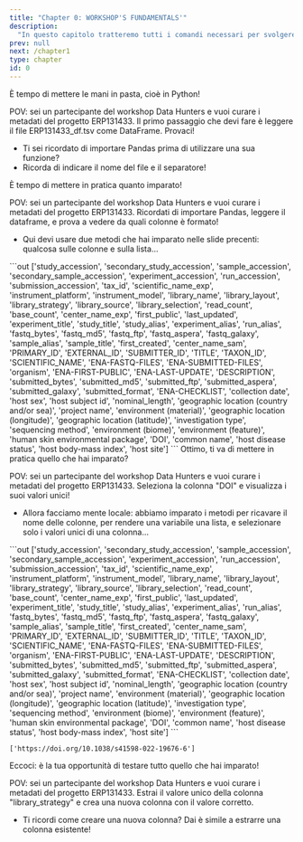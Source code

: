 ```yaml
---
title: "Chapter 0: WORKSHOP'S FUNDAMENTALS'"
description:
  "In questo capitolo tratteremo tutti i comandi necessari per svolgere gli step del workshop"
prev: null
next: /chapter1
type: chapter
id: 0
---
```


<exercise id="1" title="PANDAS" type="slides">
<slides source="chapter0_01_pandas">
</slides>
</exercise>


<exercise id="2" title="DATAFRAME" type="slides">
<slides source="chapter0_02_dataframe">
</slides>
</exercise>


<exercise id="3" title="HANDS ON DATAFRAME">
È tempo di mettere le mani in pasta, cioè in Python!

POV: sei un partecipante del workshop Data Hunters e vuoi curare i metadati del progetto ERP131433. Il primo passaggio che devi fare è leggere il file ERP131433_df.tsv come DataFrame. Provaci!
<codeblock id="00_03">

* Ti sei ricordato di importare Pandas prima di utilizzare una sua funzione?
* Ricorda di indicare il nome del file e il separatore!
</codeblock>
</exercise>


<exercise id="4" title="DATAFRAME MANIPULATION" type="slides">
<slides source="chapter0_04_dataframe-columns">
</slides>
</exercise>


<exercise id="5" title="HANDS ON DATAFRAME">
È tempo di mettere in pratica quanto imparato!

POV: sei un partecipante del workshop Data Hunters e vuoi curare i metadati del progetto ERP131433. Ricordati di importare Pandas, leggere il dataframe, e prova a vedere da quali colonne è formato!
<codeblock id="00_05">

* Qui devi usare due metodi che hai imparato nelle slide precenti: qualcosa sulle colonne e sulla lista...
</codeblock>
```out
['study_accession', 'secondary_study_accession', 'sample_accession', 'secondary_sample_accession', 'experiment_accession', 'run_accession', 'submission_accession', 'tax_id', 'scientific_name_exp', 'instrument_platform', 'instrument_model', 'library_name', 'library_layout', 'library_strategy', 'library_source', 'library_selection', 'read_count', 'base_count', 'center_name_exp', 'first_public', 'last_updated', 'experiment_title', 'study_title', 'study_alias', 'experiment_alias', 'run_alias', 'fastq_bytes', 'fastq_md5', 'fastq_ftp', 'fastq_aspera', 'fastq_galaxy', 'sample_alias', 'sample_title', 'first_created', 'center_name_sam', 'PRIMARY_ID', 'EXTERNAL_ID', 'SUBMITTER_ID', 'TITLE', 'TAXON_ID', 'SCIENTIFIC_NAME', 'ENA-FASTQ-FILES', 'ENA-SUBMITTED-FILES', 'organism', 'ENA-FIRST-PUBLIC', 'ENA-LAST-UPDATE', 'DESCRIPTION', 'submitted_bytes', 'submitted_md5', 'submitted_ftp', 'submitted_aspera', 'submitted_galaxy', 'submitted_format', 'ENA-CHECKLIST', 'collection date', 'host sex', 'host subject id', 'nominal_length', 'geographic location (country and/or sea)', 'project name', 'environment (material)', 'geographic location (longitude)', 'geographic location (latitude)', 'investigation type', 'sequencing method', 'environment (biome)', 'environment (feature)', 'human skin environmental package', 'DOI', 'common name', 'host disease status', 'host body-mass index', 'host site']
```
</exercise>


<exercise id="6" title="DATAFRAME MANIPULATION" type="slides">
<slides source="chapter0_06_dataframe-columns-extraction">
</slides>
</exercise>


<exercise id="7" title="HANDS ON DATAFRAME">
Ottimo, ti va di mettere in pratica quello che hai imparato?

POV: sei un partecipante del workshop Data Hunters e vuoi curare i metadati del progetto ERP131433. Seleziona la colonna "DOI" e visualizza i suoi valori unici!
<codeblock id="00_07">

* Allora facciamo mente locale: abbiamo imparato i metodi per ricavare il nome delle colonne, per rendere una variabile una lista, e selezionare solo i valori unici di una colonna...
</codeblock>
```out
['study_accession', 'secondary_study_accession', 'sample_accession', 'secondary_sample_accession', 'experiment_accession', 'run_accession', 'submission_accession', 'tax_id', 'scientific_name_exp', 'instrument_platform', 'instrument_model', 'library_name', 'library_layout', 'library_strategy', 'library_source', 'library_selection', 'read_count', 'base_count', 'center_name_exp', 'first_public', 'last_updated', 'experiment_title', 'study_title', 'study_alias', 'experiment_alias', 'run_alias', 'fastq_bytes', 'fastq_md5', 'fastq_ftp', 'fastq_aspera', 'fastq_galaxy', 'sample_alias', 'sample_title', 'first_created', 'center_name_sam', 'PRIMARY_ID', 'EXTERNAL_ID', 'SUBMITTER_ID', 'TITLE', 'TAXON_ID', 'SCIENTIFIC_NAME', 'ENA-FASTQ-FILES', 'ENA-SUBMITTED-FILES', 'organism', 'ENA-FIRST-PUBLIC', 'ENA-LAST-UPDATE', 'DESCRIPTION', 'submitted_bytes', 'submitted_md5', 'submitted_ftp', 'submitted_aspera', 'submitted_galaxy', 'submitted_format', 'ENA-CHECKLIST', 'collection date', 'host sex', 'host subject id', 'nominal_length', 'geographic location (country and/or sea)', 'project name', 'environment (material)', 'geographic location (longitude)', 'geographic location (latitude)', 'investigation type', 'sequencing method', 'environment (biome)', 'environment (feature)', 'human skin environmental package', 'DOI', 'common name', 'host disease status', 'host body-mass index', 'host site']
```

```out
['https://doi.org/10.1038/s41598-022-19676-6']
```
</exercise>


<exercise id="8" title="DATAFRAME MANIPULATION" type="slides">
<slides source="chapter0_08_dataframe-manipulation-cols-presenti">
</slides>
</exercise>


<exercise id="9" title="HANDS ON DATAFRAME">
Eccoci: è la tua opportunità di testare tutto quello che hai imparato!

POV: sei un partecipante del workshop Data Hunters e vuoi curare i metadati del progetto ERP131433. Estrai il valore unico della colonna "library_strategy" e crea una nuova colonna con il valore corretto.
<codeblock id="00_09">

* Ti ricordi come creare una nuova colonna? Dai è simile a estrarre una colonna esistente!
</codeblock>
</exercise>


<exercise id="10" title="DATAFRAME MANIPULATION" type="slides">
<slides source="chapter0_10_dataframe-manipulation-cols-non-presenti">
</slides>
</exercise>








<exercise id="5" title="IF" type="slides">

<slides source="chapter1_01_introduction">
</slides>

</exercise>


<exercise id="6" title="FOR" type="slides">

<slides source="chapter1_01_introduction">
</slides>

</exercise>


<exercise id="7" title="to_list/LISTA" type="slides">

<slides source="chapter1_01_introduction">
</slides>

</exercise>


<exercise id="8" title="lista-vuota/append" type="slides">

<slides source="chapter1_01_introduction">
</slides>

</exercise>


<exercise id="9" title="CREARE UNA NUOVA COLONNA" type="slides">

<slides source="chapter1_01_introduction">
</slides>

</exercise>


<exercise id="10" title="to_csv" type="slides">

<slides source="chapter1_01_introduction">
</slides>

</exercise>


<exercise id="11" title="CARICARE SU DATABASE" type="slides">

<slides source="chapter1_01_introduction">
</slides>

</exercise>